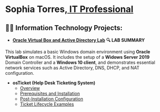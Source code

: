 <h1>Sophia Torres,<a href="https://linkedin.com/in/lsophia-torres-/"> IT Professional</a></h1>

<h2>👨‍💻 Information Technology Projects:</h2>

- <a href="https://github.com/Sophia-Torres/OracleVirtualBox-ActiveDirectory"> <b>Oracle Virtual Box and Active Directory Lab</b></a>
**🔍 LAB SUMMARY**

This lab simulates a basic Windows domain environment using **Oracle VirtualBox** on macOS. It includes the setup of a **Widows Server 2019** Domain Controller and a **Windows 10 client**, and demonstrates essential network services such as Active Directory, DNS, DHCP, and NAT configuration.


- <b>osTicket (Help Desk Ticketing System)</b>
  - [Overview](https://github.com/Sophia-Torres/osticket-overview)
  - [Prerequisites and Installation](https://github.com/Sophia-Torres/osticket-prereqs)
  - [Post-Installation Configuration](https://github.com/Sophia-Torres/osticket-postinstall)
  - [Ticket Lifecycle Examples](https://github.com/Sophia-Torres/osticket-ticket-lifecycle)
